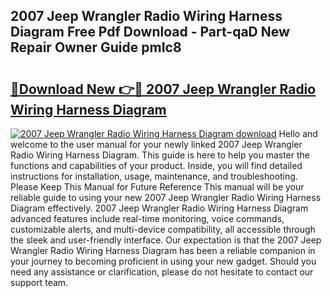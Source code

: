 ## 2007 Jeep Wrangler Radio Wiring Harness Diagram Free Pdf Download - Part-qaD New Repair Owner Guide pmIc8

# <h2><a href="http://dfkpv8.blite.top/?on=2007+Jeep+Wrangler+Radio+Wiring+Harness+Diagram">🔗Download New 👉🔴 2007 Jeep Wrangler Radio Wiring Harness Diagram</a></h2>

[![2007 Jeep Wrangler Radio Wiring Harness Diagram download](https://i.imgur.com/lujVjoI.png)](http://dfkpv8.blite.top/?on=2007+Jeep+Wrangler+Radio+Wiring+Harness+Diagram)
Hello and welcome to the user manual for your newly linked 2007 Jeep Wrangler Radio Wiring Harness Diagram. This guide is here to help you master the functions and capabilities of your product. Inside, you will find detailed instructions for installation, usage, maintenance, and troubleshooting. Please Keep This Manual for Future Reference This manual will be your reliable guide to using your new 2007 Jeep Wrangler Radio Wiring Harness Diagram effectively. 2007 Jeep Wrangler Radio Wiring Harness Diagram advanced features include real-time monitoring, voice commands, customizable alerts, and multi-device compatibility, all accessible through the sleek and user-friendly interface. Our expectation is that the 2007 Jeep Wrangler Radio Wiring Harness Diagram has been a reliable companion in your journey to becoming proficient in using your new gadget. Should you need any assistance or clarification, please do not hesitate to contact our support team.
